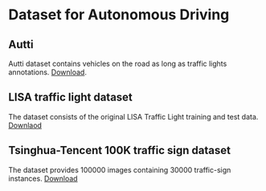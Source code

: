 # Dataset for Autonomous Driving

## Autti 
Autti dataset contains vehicles on the road as long as traffic lights annotations. [Download](https://github.com/udacity/self-driving-car/tree/master/annotations).  

## LISA traffic light dataset
The dataset consists of the original LISA Traffic Light training and test data. [Downlaod](http://cvrr.ucsd.edu/vivachallenge/index.php/traffic-light/traffic-light-detection/)

## Tsinghua-Tencent 100K traffic sign dataset
The dataset provides 100000 images containing 30000 traffic-sign instances.  [Download](https://cg.cs.tsinghua.edu.cn/traffic-sign/)